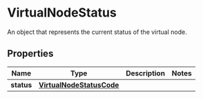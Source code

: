 

# VirtualNodeStatus

An object that represents the current status of the virtual node.

## Properties

| Name | Type | Description | Notes |
|------------ | ------------- | ------------- | -------------|
|**status** | [**VirtualNodeStatusCode**](VirtualNodeStatusCode.md) |  |  |



